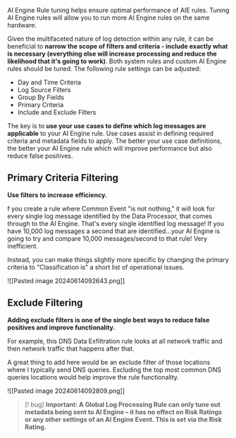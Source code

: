 
AI Engine Rule tuning helps ensure optimal performance of AIE rules. Tuning AI Engine rules will allow you to run more AI Engine rules on the same hardware. 

Given the multifaceted nature of log detection within any rule, it can be beneficial to **narrow the scope of filters and criteria - include exactly what is necessary (everything else will increase processing and reduce the likelihood that it's going to work)**. Both system rules and custom AI Engine rules should be tuned. The following rule settings can be adjusted:

- Day and Time Criteria
- Log Source Filters
- Group By Fields
- Primary Criteria
- Include and Exclude Filters

The key is to **use your use cases to define which log messages are applicable** to your AI Engine rule. Use cases assist in defining required criteria and metadata fields to apply. The better your use case definitions, the better your AI Engine rule which will improve performance but also reduce false positives.

## Primary Criteria Filtering

**Use filters to** **increase** **efficiency.** 

f you create a rule where Common Event "is not nothing," it will look for every single log message identified by the Data Processor, that comes through to the AI Engine. That's every single identified log message! If you have 10,000 log messages a second that are identified...your AI Engine is going to try and compare 10,000 messages/second to that rule! Very inefficient.

Instead, you can make things slightly more specific by changing the primary criteria to "Classification is" a short list of operational issues.

![[Pasted image 20240614092643.png]]


## Exclude Filtering

**Adding exclude filters is one of the single best ways to reduce false positives and improve functionality.**

For example, this DNS Data Exfiltration rule looks at all network traffic and then network traffic that happens after that.

A great thing to add here would be an exclude filter of those locations where I typically send DNS queries. Excluding the top most common DNS queries locations would help improve the rule functionality.


![[Pasted image 20240614092809.png]]


>[! bug] **Important: A Global Log Processing Rule can only tune out metadata being sent to AI Engine – it has no effect on Risk Ratings or any other settings of an AI Engine Event. This is set via the Risk Rating.**

